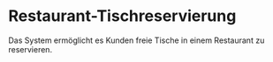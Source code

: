 # Restaurant-Tischreservierung
Das System ermöglicht es Kunden freie Tische in einem Restaurant zu reservieren.
